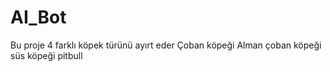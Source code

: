 # AI_Bot

Bu proje 4 farklı köpek türünü ayırt eder
Çoban köpeği
Alman çoban köpeği
süs köpeği
pitbull

